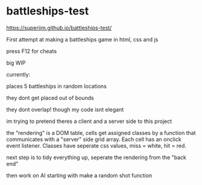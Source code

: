 # battleships-test

https://superjim.github.io/battleships-test/

First attempt at making a battleships game in html, css and js

press F12 for cheats

big WIP

currently:

places 5 battleships in random locations

they dont get placed out of bounds

they dont overlap! though my code isnt elegant

im trying to pretend theres a client and a server side to this project

the "rendering" is a DOM table, cells get assigned classes by a function that communicates with a "server" side grid array. Each cell has an onclick event listener.
Classes have seperate css values, miss = white, hit = red.

next step is to tidy everything up, seperate the rendering from the "back end"

then work on AI starting with make a random shot function
